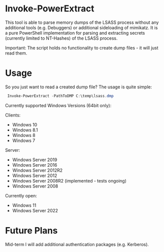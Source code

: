 # Invoke-PowerExtract

This tool is able to parse memory dumps of the LSASS process without any additional tools (e.g. Debuggers) or additional sideloading of mimikatz. It is a pure PowerShell implementation for parsing and extracting secrets (currently limited to NT-Hashes) of the LSASS process.

Important: The script holds no functionality to create dump files - it will just read them.

# Usage 

So you just want to read a created dump file? The usage is quite simple:
```powershell
 Invoke-PowerExtract -PathToDMP C:\temp\lsass.dmp
```

Currently supported Windows Versions (64bit only):

Clients:

- Windows 10
- Windows 8.1
- Windows 8
- Windows 7

Server:

- Windows Server 2019
- Windows Server 2016
- Windows Server 2012R2
- Windows Server 2012
- Windows Server 2008R2 (implemented - tests ongoing)
- Windows Server 2008

Currently open:

- Windows 11
- Windows Server 2022


# Future Plans

 Mid-term I will add additional authentication packages (e.g. Kerberos).
 
